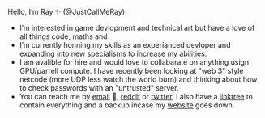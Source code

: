 Hello, I’m Ray ✨ (@JustCallMeRay)
- I’m interested in game devlopment and technical art but have a love of all things code, maths and 
- I’m currently honning my skills as an experianced devloper and expanding into new specialisms to increase my abilities.
- I am avalible for hire and would love to collabarate on anything usign GPU/parrell compute. I have recently been looking at "web 3" style netcode (more UDP less watch the world burn) and thinking about how to check passwords with an "untrusted" server. 
- You can reach me by [email] :e-mail:, [reddit] or [twitter], I also have a [linktree] to contain everything and a backup incase my [website] goes down.


[reddit]: <https://www.reddit.com/user/RaymondTracing>
[twitter]: <http://twitter.com/TechArtistRay>
[email]: <mailto:OlekRaymond@Gmail.com>	
[website]: <https://justcallmeray.github.io/PortfolioWebsite/>
[linktree]: <www.linktr.ee/RaymondTracing>


